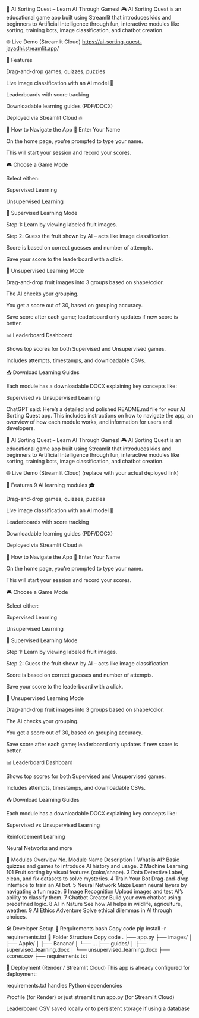 🧠 AI Sorting Quest – Learn AI Through Games! 🎮
AI Sorting Quest is an educational game app built using Streamlit that introduces kids and beginners to Artificial Intelligence through fun, interactive modules like sorting, training bots, image classification, and chatbot creation.

🌐 Live Demo (Streamlit Cloud)
https://ai-sorting-quest-jayadhi.streamlit.app/

📌 Features

Drag-and-drop games, quizzes, puzzles

Live image classification with an AI model 🧠

Leaderboards with score tracking

Downloadable learning guides (PDF/DOCX)

Deployed via Streamlit Cloud 🔥

🧭 How to Navigate the App
👋 Enter Your Name

On the home page, you're prompted to type your name.

This will start your session and record your scores.

🎮 Choose a Game Mode

Select either:

Supervised Learning

Unsupervised Learning

📘 Supervised Learning Mode

Step 1: Learn by viewing labeled fruit images.

Step 2: Guess the fruit shown by AI – acts like image classification.

Score is based on correct guesses and number of attempts.

Save your score to the leaderboard with a click.

🧠 Unsupervised Learning Mode

Drag-and-drop fruit images into 3 groups based on shape/color.

The AI checks your grouping.

You get a score out of 30, based on grouping accuracy.

Save score after each game; leaderboard only updates if new score is better.

📊 Leaderboard Dashboard

Shows top scores for both Supervised and Unsupervised games.

Includes attempts, timestamps, and downloadable CSVs.

📥 Download Learning Guides

Each module has a downloadable DOCX explaining key concepts like:

Supervised vs Unsupervised Learning

ChatGPT said:
Here’s a detailed and polished README.md file for your AI Sorting Quest app. This includes instructions on how to navigate the app, an overview of how each module works, and information for users and developers.

🧠 AI Sorting Quest – Learn AI Through Games! 🎮
AI Sorting Quest is an educational game app built using Streamlit that introduces kids and beginners to Artificial Intelligence through fun, interactive modules like sorting, training bots, image classification, and chatbot creation.

🌐 Live Demo (Streamlit Cloud)
(replace with your actual deployed link)

📌 Features
9 AI learning modules 🎓

Drag-and-drop games, quizzes, puzzles

Live image classification with an AI model 🧠

Leaderboards with score tracking

Downloadable learning guides (PDF/DOCX)

Deployed via Streamlit Cloud 🔥

🧭 How to Navigate the App
👋 Enter Your Name

On the home page, you're prompted to type your name.

This will start your session and record your scores.

🎮 Choose a Game Mode

Select either:

Supervised Learning

Unsupervised Learning

📘 Supervised Learning Mode

Step 1: Learn by viewing labeled fruit images.

Step 2: Guess the fruit shown by AI – acts like image classification.

Score is based on correct guesses and number of attempts.

Save your score to the leaderboard with a click.

🧠 Unsupervised Learning Mode

Drag-and-drop fruit images into 3 groups based on shape/color.

The AI checks your grouping.

You get a score out of 30, based on grouping accuracy.

Save score after each game; leaderboard only updates if new score is better.

📊 Leaderboard Dashboard

Shows top scores for both Supervised and Unsupervised games.

Includes attempts, timestamps, and downloadable CSVs.

📥 Download Learning Guides

Each module has a downloadable DOCX explaining key concepts like:

Supervised vs Unsupervised Learning

Reinforcement Learning

Neural Networks and more

🧩 Modules Overview
No.	Module Name	Description
1	What is AI?	Basic quizzes and games to introduce AI history and usage.
2	Machine Learning 101	Fruit sorting by visual features (color/shape).
3	Data Detective	Label, clean, and fix datasets to solve mysteries.
4	Train Your Bot	Drag-and-drop interface to train an AI bot.
5	Neural Network Maze	Learn neural layers by navigating a fun maze.
6	Image Recognition	Upload images and test AI’s ability to classify them.
7	Chatbot Creator	Build your own chatbot using predefined logic.
8	AI in Nature	See how AI helps in wildlife, agriculture, weather.
9	AI Ethics Adventure	Solve ethical dilemmas in AI through choices.

🛠 Developer Setup
🔧 Requirements
bash
Copy code
pip install -r requirements.txt
📁 Folder Structure
Copy code
.
├── app.py
├── images/
│   ├── Apple/
│   ├── Banana/
│   └── ...
├── guides/
│   ├── supervised_learning.docx
│   └── unsupervised_learning.docx
├── scores.csv
├── requirements.txt                                             


🚀 Deployment (Render / Streamlit Cloud)
This app is already configured for deployment:

requirements.txt handles Python dependencies

Procfile (for Render) or just streamlit run app.py (for Streamlit Cloud)

Leaderboard CSV saved locally or to persistent storage if using a database

